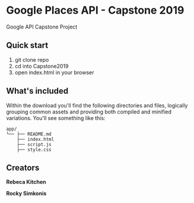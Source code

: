 # Google Places API - Capstone 2019
Google API Capstone Project 

## Quick start

1. git clone repo
2. cd into Capstone2019
3. open index.html in your browser

## What's included

Within the download you'll find the following directories and files, logically grouping common assets and providing both compiled and minified variations. You'll see something like this:

```text
app/
└── ├── README.md
    ├── index.html
    ├── script.js
    ├── style.css
```

## Creators

**Rebeca Kitchen**

**Rocky Simkonis**



